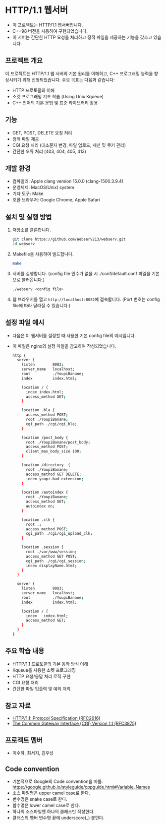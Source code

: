 # HTTP/1.1 웹서버

- 이 프로젝트는 HTTP/1.1 웹서버입니다.
- C++98 버전을 사용하여 구현되었습니다.
- 이 서버는 간단한 HTTP 요청을 처리하고 정적 파일을 제공하는 기능을 갖추고 있습니다.

## 프로젝트 개요

이 프로젝트는 HTTP/1.1 웹 서버의 기본 원리를 이해하고, C++ 프로그래밍 능력을 향상시키기 위해 진행되었습니다. 주요 목표는 다음과 같습니다:

- HTTP 프로토콜의 이해
- 소켓 프로그래밍 기초 학습 (Using Unix Kqueue)
- C++ 언어의 기본 문법 및 표준 라이브러리 활용

## 기능

- GET, POST, DELETE 요청 처리
- 정적 파일 제공
- CGI 요청 처리 (대소문자 변경, 파일 업로드, 세션 및 쿠키 관리)
- 간단한 오류 처리 (403, 404, 405, 413)

## 개발 환경

- 컴파일러: Apple clang version 15.0.0 (clang-1500.3.9.4)
- 운영체제: MacOS(Unix) system
- 기타 도구: Make
- 호환 브라우저: Google Chrome, Apple Safari

## 설치 및 실행 방법

1. 저장소를 클론합니다.

    ```sh
    git clone https://github.com/Webserv213/webserv.git
    cd webserv
    ```

2. Makefile을 사용하여 빌드합니다.

    ```sh
    make
    ```

3. 서버를 실행합니다. (config file 인수가 없을 시 ./conf/default.conf 파일을 기본으로 불러옵니다.) 

    ```sh
    ./webserv <config file>
    ```

5. 웹 브라우저를 열고 `http://localhost:8082`에 접속합니다. (Port 번호는 config file에 따라 달라질 수 있습니다.)

## 설정 파일 예시

- 다음은 이 웹서버를 설정할 때 사용한 기본 config file의 예시입니다.
- 이 파일은 nginx의 설정 파일을 참고하여 작성되었습니다.

    ```sh
    http {
      server {
        listen        8082;
        server_name   localhost;
        root          ./YoupiBanane;
        index         index.html;

        location / {
          index index.html;
          access_method GET;
        }

        location .bla {
          access_method POST;
          root ./YoupiBanane;
          cgi_path ./cgi/cgi_bla;
        }

        location /post_body {
          root ./YoupiBanane/post_body;
          access_method POST;
          client_max_body_size 100;
        }

        location /directory  {
          root ./YoupiBanane;
          access_method GET DELETE;
          index youpi.bad_extension;
        }

        location /autoindex {
          root ./YoupiBanane;
          access_method GET;
          autoindex on;
        }

        location .clk {
          root .;
          access_method POST;
          cgi_path ./cgi/cgi_upload_clk;
        }

        location .session {
          root ./var/www/session;
          access_method GET POST;
          cgi_path ./cgi/cgi_session;
          index displayName.html;
        }
      }

      server {
        listen        8083;
        server_name   localhost;
        root          ./YoupiBanane;
        index         index.html;

        location / {
          index   index.html;
          access_method GET;
        }
      }
    }
    ```

## 주요 학습 내용

- HTTP/1.1 프로토콜의 기본 동작 방식 이해
- Kqueue를 사용한 소켓 프로그래밍
- HTTP 요청/응답 처리 로직 구현
- CGI 요청 처리
- 간단한 파일 입출력 및 예외 처리

## 참고 자료

- [HTTP/1.1: Protocol Specification (RFC2616)](https://tools.ietf.org/html/rfc2616)
- [The Common Gateway Interface (CGI) Version 1.1 (RFC3875)](https://datatracker.ietf.org/doc/html/rfc3875)

## 프로젝트 멤버

- 이수하, 최서지, 김우성

## Code convention
- 기본적으로 Google의 Code convention을 따름. <https://google.github.io/styleguide/cppguide.html#Variable_Names> 
- 소스 파일명은 upper camel case로 한다.
- 변수명은 snake case로 한다.
- 함수명은 lower camel case로 한다.
- 하나의 소스파일엔 하나의 클래스만 작성한다.
- 클래스의 멤버 변수명 끝에 underscore(_) 붙인다.
